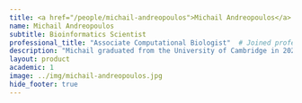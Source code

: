 ```yaml
---
title: <a href="/people/michail-andreopoulos">Michail Andreopoulos</a>
name: Michail Andreopoulos
subtitle: Bioinformatics Scientist
professional_title: "Associate Computational Biologist"  # Joined professional titles
description: "Michail graduated from the University of Cambridge in 2023 with an MPhil in computational biology and from the University of Manchester in 2022 with a BSc in physics. During his undergraduate studies, he developed a strong interest in biophysics and conducted research on computational models aiming to explain the biomechanics of the heart and the origin of cardiac arrhythmia. As a part of his MPhil degree, he developed a computational methodology that utilized machine learning to identify data-driven patient selection criteria, with the goal of increasing the statistical power of clinical trials. He is currently an Associate Computational Biologist at the Park Lab, working on cancer genomics."
layout: product
academic: 1
image: ../img/michail-andreopoulos.jpg
hide_footer: true
---
```

